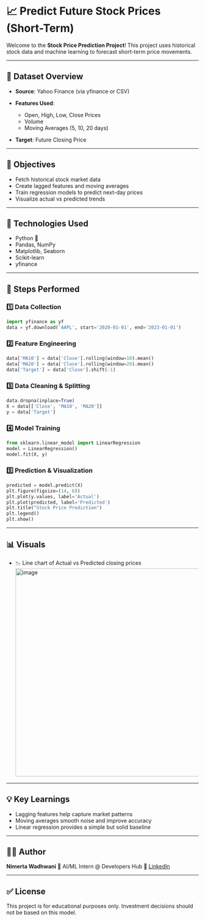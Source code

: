 # 📈 Predict Future Stock Prices (Short-Term)

Welcome to the **Stock Price Prediction Project**! This project uses historical stock data and machine learning to forecast short-term price movements.

---

## 📂 Dataset Overview

* **Source**: Yahoo Finance (via yfinance or CSV)
* **Features Used**:

  * Open, High, Low, Close Prices
  * Volume
  * Moving Averages (5, 10, 20 days)
* **Target**: Future Closing Price

---

## 🎯 Objectives

* Fetch historical stock market data
* Create lagged features and moving averages
* Train regression models to predict next-day prices
* Visualize actual vs predicted trends

---

## 🧰 Technologies Used

* Python 🐍
* Pandas, NumPy
* Matplotlib, Seaborn
* Scikit-learn
* yfinance

---

## 🧪 Steps Performed

### 1️⃣ Data Collection

```python
import yfinance as yf
data = yf.download('AAPL', start='2020-01-01', end='2023-01-01')
```

### 2️⃣ Feature Engineering

```python
data['MA10'] = data['Close'].rolling(window=10).mean()
data['MA20'] = data['Close'].rolling(window=20).mean()
data['Target'] = data['Close'].shift(-1)
```

### 3️⃣ Data Cleaning & Splitting

```python
data.dropna(inplace=True)
X = data[['Close', 'MA10', 'MA20']]
y = data['Target']
```

### 4️⃣ Model Training

```python
from sklearn.linear_model import LinearRegression
model = LinearRegression()
model.fit(X, y)
```

### 5️⃣ Prediction & Visualization

```python
predicted = model.predict(X)
plt.figure(figsize=(14, 6))
plt.plot(y.values, label='Actual')
plt.plot(predicted, label='Predicted')
plt.title("Stock Price Prediction")
plt.legend()
plt.show()
```

---

## 📊 Visuals

* 📉 Line chart of Actual vs Predicted closing prices
  <img width="1048" height="546" alt="image" src="https://github.com/user-attachments/assets/a0be2075-c4c5-4660-848e-553af5d6fbf1" />

---

## 💡 Key Learnings

* Lagging features help capture market patterns
* Moving averages smooth noise and improve accuracy
* Linear regression provides a simple but solid baseline

---

## 🧑‍💻 Author

**Nimerta Wadhwani**
💼 AI/ML Intern @ Developers Hub
🔗 [LinkedIn](https://www.linkedin.com/in/nimerta-wadhwani-816362253)

---

## ✅ License

This project is for educational purposes only. Investment decisions should not be based on this model.
